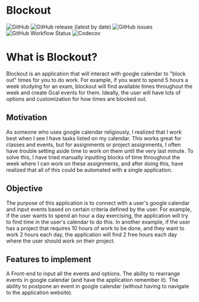 # Blockout

![GitHub](https://img.shields.io/github/license/16lim21/Blockout-backend)
![GitHub release (latest by date)](https://img.shields.io/github/v/release/16lim21/Blockout-backend)
![GitHub issues](https://img.shields.io/github/issues-raw/16lim21/Blockout-backend)
![GitHub Workflow Status](https://img.shields.io/github/workflow/status/16lim21/Blockout-backend/Django%20CI)
![Codecov](https://img.shields.io/codecov/c/github/16lim21/Blockout-backend)

# What is Blockout?

Blockout is an application that will interact with google calendar to "block out" times for you to do work. For example, if you want to spend 5 hours a week studying for an exam, blockout will find available times throughout the week and create Gcal events for them. Ideally, the user will have lots of options and customization for how times are blocked out.

## Motivation

As someone who uses google calendar religiously, I realized that I work best when I see I have tasks listed on my calendar. This works great for classes and events, but for assignments or project assignments, I often have trouble setting aside time to work on them until the very last minute. To solve this, I have tried manually inputting blocks of time throughout the week where I can work on these assignments, and after doing this, have realized that all of this could be automated with a single application.

## Objective

The purpose of this application is to connect with a user's google calendar and input events based on certain criteria defined by the user. For example, if the user wants to spend an hour a day exercising, the application will try to find time in the user's calendar to do this. In another example, if the user has a project that requires 10 hours of work to be done, and they want to work 2 hours each day, the application will find 2 free hours each day where the user should work on their project.

## Features to implement

A Front-end to input all the events and options. The ability to rearrange events in google calendar (and have the application remember it). The ability to postpone an event in google calendar (without having to navigate to the application website).
